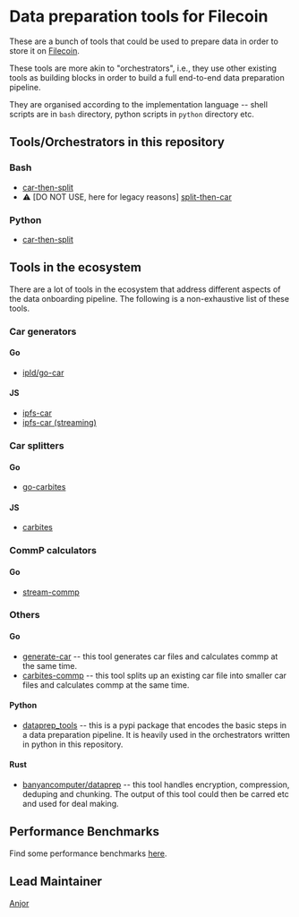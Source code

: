 # Data preparation tools for Filecoin

These are a bunch of tools that could be used to prepare data in order to store it on [Filecoin](https://filecoin.io).

These tools are more akin to "orchestrators", i.e., they use other existing tools as
building blocks in order to build a full end-to-end data preparation pipeline.

They are organised according to the implementation language -- shell scripts are in `bash` directory, python scripts in `python` directory etc.

## Tools/Orchestrators in this repository

### Bash

- [car-then-split](https://github.com/anjor/filecoin_data_prep_tools/tree/main/bash/car-then-split)
- :warning: [DO NOT USE, here for legacy reasons] [split-then-car](https://github.com/anjor/filecoin_data_prep_tools/tree/main/bash/split-then-car)

### Python
- [car-then-split](https://github.com/anjor/filecoin_data_prep_tools/tree/main/python/car-then-split)

## Tools in the ecosystem

There are a lot of tools in the ecosystem that address different aspects of the data
onboarding pipeline. The following is a non-exhaustive list of these tools.

### Car generators

#### Go
- [ipld/go-car](https://github.com/ipld/go-car)


#### JS
- [ipfs-car](https://github.com/web3-storage/ipfs-car)
- [ipfs-car (streaming)](https://github.com/web3-storage/ipfs-car2)

### Car splitters

#### Go
- [go-carbites](https://github.com/alanshaw/go-carbites)

#### JS
- [carbites](https://github.com/nftstorage/carbites)

### CommP calculators

#### Go
- [stream-commp](https://github.com/filecoin-project/go-fil-commp-hashhash)



### Others

#### Go
- [generate-car](https://github.com/tech-greedy/generate-car) -- this tool generates car files and calculates commp at the same time.
- [carbites-commp](https://github.com/anjor/go-carbites-commp) -- this tool splits up an existing car file into smaller car files and calculates commp at the same time.

#### Python
- [dataprep_tools](https://github.com/anjor/dataprep_tools) -- this is a pypi package that encodes the basic
  steps in a data preparation pipeline. It is heavily used in the orchestrators written in
  python in this repository.

#### Rust
- [banyancomputer/dataprep](https://github.com/banyancomputer/dataprep) -- this tool handles encryption, compression, deduping and chunking. The output of this tool could then be carred etc and used for deal making.


## Performance Benchmarks

Find some performance benchmarks [here](./performance).

## Lead Maintainer

[Anjor](https://github.com/anjor)
